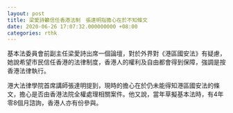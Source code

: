 ```yaml
---
layout: post
title: 梁愛詩籲信任香港法制　張達明指擔心在於不知條文
date: 2020-06-26 17:07:32.000000000 +08:00
categories: rthk
---
```


基本法委員會前副主任梁愛詩出席一個論壇，對於外界對《港區國安法》有疑慮，她說希望市民信任香港的法律制度，香港人的權利及自由都會得到保障，強調是按香港法律執行。

港大法律學院首席講師張達明提到，現時的擔心在於仍未能得知港區國安法的條文，擔心是否由香港法院全權處理相關案件。他又說，當年草擬基本法時，有4年零8個月諮詢，香港人亦有份參與。
